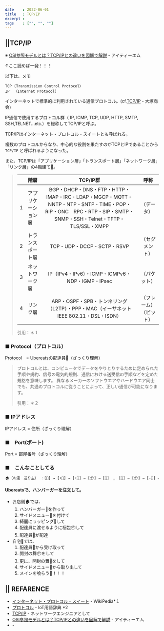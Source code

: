 ```yaml
---
date    : 2022-06-01
title   : TCP/IP
excerpt :
tags    : ["", "", ""]
---
```


## ||TCP/IP

※ [OSI参照モデルとは？TCP/IPとの違いを図解で解説](https://www.itmanage.co.jp/column/osi-reference-model/#anc003) - アイティーエム

↑ここ読めば一発！！！

以下は、メモ
```
TCP (Transmission Control Protocol）
IP  （Internet Protocol)
```
インターネットで標準的に利用されている通信プロトコル。(cf.[TCP/IP](https://www.otsuka-shokai.co.jp/words/tcp-ip.html#:~:text=TCP%2FIP%E3%81%A8%E3%81%AF,%E3%81%A7%E6%A7%8B%E6%88%90%E3%81%95%E3%82%8C%E3%81%A6%E3%81%84%E3%82%8B%E3%80%82) - 大塚商会)

IP通信で使用するプロトコル群（ IP, ICMP, TCP, UDP, HTTP, SMTP, SSH,TELNET...etc.）を総称してTCP/IPと呼ぶ。

TCP/IPはインターネット・プロトコル・スイートとも呼ばれる。

複数のプロトコルからなり、中心的な役割を果たすのがTCPとIPであることから `TCP/IP` と呼ばれるようになった。

また、TCP/IPは「アプリケーション層」「トランスポート層」「ネットワーク層」「リンク層」の4階建て🏢。


> |  |階層|TCP/IP群|呼称|
> |:-|:-|:-:|:-:|
> |1|アプリケーション層|BGP・DHCP・DNS・FTP・HTTP・IMAP・IRC・LDAP・MGCP・MQTT・NNTP・NTP・SNTP・TIME・POP・RIP・ONC　RPC・RTP・SIP・SMTP・SNMP・SSH・Telnet・TFTP・TLS/SSL・XMPP|（データ）|
> |2|トランスポート層|TCP・UDP・DCCP・SCTP・RSVP|（セグメント）|
> |3|ネットワーク層|IP（IPv4・IPv6）・ICMP・ICMPv6・NDP・IGMP・IPsec|（パケット）|
> |4|リンク層|ARP・OSPF・SPB・トンネリング（L2TP）・PPP・MAC（イーサネットIEEE 802.11・DSL・ISDN）|（フレーム）（ビット）|
> 
> 引用：＊１



### ■ Protocol（プロトコル）

Protocol　= Ubereatsの配達員🚴（ざっくり理解）

> プロトコルとは、コンピュータでデータをやりとりするために定められた手順や規約、信号の電気的規則、通信における送受信の手順などを定めた規格を意味します。 
> 異なるメーカーのソフトウエアやハードウエア同士でも、共通のプロトコルに従うことによって、正しい通信が可能になります。
> 
> 引用：＊２

### ■ IPアドレス

IPアドレス = 住所（ざっくり理解）

### ■　Port(ポート)

Port = 部屋番号（ざっくり理解）

### ■　こんなことしてる

```txt
🏠（お店　送り主） ：[🍔] → [+🍟] → [+🎁] → [📦] → [🚴]　…　[🚴] → [📦] → [-🎁] → [-🍟] → [🍔]：　🏢（自宅　送り先）
```

#### Ubereatsで、ハンバーガーを注文して。
+ お店側🏠では、
  1. ハンバーガー🍔を作って
  2. サイドメニュー🍟を付けて
  3. 綺麗にラッピング🎁して
  4. 配達員に渡せるように梱包📦して
  5. 配達員🚴が配達
+ 自宅🏢では、
  1. 配達員🚴から受け取って
  2. 開封の舞📦をして
  3. 更に、開封の舞🎁をして
  4. サイドメニュー🍟から取り出して
  5. メインを喰らう🍔！！！



## || REFARENCE
+ [インターネット・プロトコル・スイート](https://ja.wikipedia.org/wiki/%E3%82%A4%E3%83%B3%E3%82%BF%E3%83%BC%E3%83%8D%E3%83%83%E3%83%88%E3%83%BB%E3%83%97%E3%83%AD%E3%83%88%E3%82%B3%E3%83%AB%E3%83%BB%E3%82%B9%E3%82%A4%E3%83%BC%E3%83%88) - WikiPedia*１
+ [プロトコル](https://www.keyence.co.jp/ss/general/iot-glossary/protocol.jsp#:~:text=%E3%83%97%E3%83%AD%E3%83%88%E3%82%B3%E3%83%AB%E3%81%A8%E3%81%AF%E3%80%81%E3%82%B3%E3%83%B3%E3%83%94%E3%83%A5%E3%83%BC%E3%82%BF%E3%81%A7,%E3%81%8C%E5%8F%AF%E8%83%BD%E3%81%AB%E3%81%AA%E3%82%8A%E3%81%BE%E3%81%99%E3%80%82) - IoT用語辞典 *2
+ [TCP/IP](https://www.infraexpert.com/study/tcpip.html) - ネットワークエンジニアとして
+ [OSI参照モデルとは？TCP/IPとの違いを図解で解説](https://www.itmanage.co.jp/column/osi-reference-model/#anc003) - アイティーエム
+ []() - 

